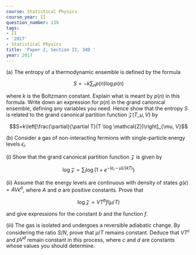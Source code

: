 ```yaml
---
course: Statistical Physics
course_year: II
question_number: 139
tags:
- II
- '2017'
- Statistical Physics
title: 'Paper 2, Section II, 34D '
year: 2017
---
```




(a) The entropy of a thermodynamic ensemble is defined by the formula

$$S=-k \sum_{n} p(n) \log p(n)$$

where $k$ is the Boltzmann constant. Explain what is meant by $p(n)$ in this formula. Write down an expression for $p(n)$ in the grand canonical ensemble, defining any variables you need. Hence show that the entropy $S$ is related to the grand canonical partition function $\mathcal{Z}(T, \mu, V)$ by

$$S=k\left[\frac{\partial}{\partial T}(T \log \mathcal{Z})\right]_{\mu, V}$$

(b) Consider a gas of non-interacting fermions with single-particle energy levels $\epsilon_{i}$.

(i) Show that the grand canonical partition function $\mathcal{Z}$ is given by

$$\log \mathcal{Z}=\sum_{i} \log \left(1+e^{-\left(\epsilon_{i}-\mu\right) /(k T)}\right)$$

(ii) Assume that the energy levels are continuous with density of states $g(\epsilon)=A V \epsilon^{a}$, where $A$ and $a$ are positive constants. Prove that

$$\log \mathcal{Z}=V T^{b} f(\mu / T)$$

and give expressions for the constant $b$ and the function $f$.

(iii) The gas is isolated and undergoes a reversible adiabatic change. By considering the ratio $S / N$, prove that $\mu / T$ remains constant. Deduce that $V T^{c}$ and $p V^{d}$ remain constant in this process, where $c$ and $d$ are constants whose values you should determine.